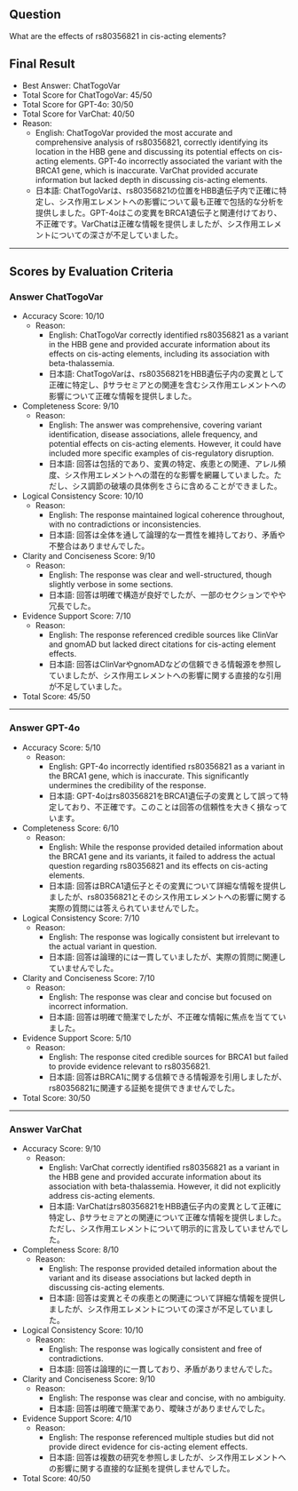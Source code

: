 ## Question

What are the effects of rs80356821 in cis-acting elements?

## Final Result

- Best Answer: ChatTogoVar
- Total Score for ChatTogoVar: 45/50
- Total Score for GPT-4o: 30/50
- Total Score for VarChat: 40/50
- Reason:
  - English: ChatTogoVar provided the most accurate and comprehensive analysis of rs80356821, correctly identifying its location in the HBB gene and discussing its potential effects on cis-acting elements. GPT-4o incorrectly associated the variant with the BRCA1 gene, which is inaccurate. VarChat provided accurate information but lacked depth in discussing cis-acting elements.
  - 日本語: ChatTogoVarは、rs80356821の位置をHBB遺伝子内で正確に特定し、シス作用エレメントへの影響について最も正確で包括的な分析を提供しました。GPT-4oはこの変異をBRCA1遺伝子と関連付けており、不正確です。VarChatは正確な情報を提供しましたが、シス作用エレメントについての深さが不足していました。

---

## Scores by Evaluation Criteria

### Answer ChatTogoVar
- Accuracy Score: 10/10
  - Reason: 
    - English: ChatTogoVar correctly identified rs80356821 as a variant in the HBB gene and provided accurate information about its effects on cis-acting elements, including its association with beta-thalassemia.
    - 日本語: ChatTogoVarは、rs80356821をHBB遺伝子内の変異として正確に特定し、βサラセミアとの関連を含むシス作用エレメントへの影響について正確な情報を提供しました。
- Completeness Score: 9/10
  - Reason: 
    - English: The answer was comprehensive, covering variant identification, disease associations, allele frequency, and potential effects on cis-acting elements. However, it could have included more specific examples of cis-regulatory disruption.
    - 日本語: 回答は包括的であり、変異の特定、疾患との関連、アレル頻度、シス作用エレメントへの潜在的な影響を網羅していました。ただし、シス調節の破壊の具体例をさらに含めることができました。
- Logical Consistency Score: 10/10
  - Reason: 
    - English: The response maintained logical coherence throughout, with no contradictions or inconsistencies.
    - 日本語: 回答は全体を通して論理的な一貫性を維持しており、矛盾や不整合はありませんでした。
- Clarity and Conciseness Score: 9/10
  - Reason: 
    - English: The response was clear and well-structured, though slightly verbose in some sections.
    - 日本語: 回答は明確で構造が良好でしたが、一部のセクションでやや冗長でした。
- Evidence Support Score: 7/10
  - Reason: 
    - English: The response referenced credible sources like ClinVar and gnomAD but lacked direct citations for cis-acting element effects.
    - 日本語: 回答はClinVarやgnomADなどの信頼できる情報源を参照していましたが、シス作用エレメントへの影響に関する直接的な引用が不足していました。
- Total Score: 45/50

---

### Answer GPT-4o
- Accuracy Score: 5/10
  - Reason: 
    - English: GPT-4o incorrectly identified rs80356821 as a variant in the BRCA1 gene, which is inaccurate. This significantly undermines the credibility of the response.
    - 日本語: GPT-4oはrs80356821をBRCA1遺伝子の変異として誤って特定しており、不正確です。このことは回答の信頼性を大きく損なっています。
- Completeness Score: 6/10
  - Reason: 
    - English: While the response provided detailed information about the BRCA1 gene and its variants, it failed to address the actual question regarding rs80356821 and its effects on cis-acting elements.
    - 日本語: 回答はBRCA1遺伝子とその変異について詳細な情報を提供しましたが、rs80356821とそのシス作用エレメントへの影響に関する実際の質問には答えられていませんでした。
- Logical Consistency Score: 7/10
  - Reason: 
    - English: The response was logically consistent but irrelevant to the actual variant in question.
    - 日本語: 回答は論理的には一貫していましたが、実際の質問に関連していませんでした。
- Clarity and Conciseness Score: 7/10
  - Reason: 
    - English: The response was clear and concise but focused on incorrect information.
    - 日本語: 回答は明確で簡潔でしたが、不正確な情報に焦点を当てていました。
- Evidence Support Score: 5/10
  - Reason: 
    - English: The response cited credible sources for BRCA1 but failed to provide evidence relevant to rs80356821.
    - 日本語: 回答はBRCA1に関する信頼できる情報源を引用しましたが、rs80356821に関連する証拠を提供できませんでした。
- Total Score: 30/50

---

### Answer VarChat
- Accuracy Score: 9/10
  - Reason: 
    - English: VarChat correctly identified rs80356821 as a variant in the HBB gene and provided accurate information about its association with beta-thalassemia. However, it did not explicitly address cis-acting elements.
    - 日本語: VarChatはrs80356821をHBB遺伝子内の変異として正確に特定し、βサラセミアとの関連について正確な情報を提供しました。ただし、シス作用エレメントについて明示的に言及していませんでした。
- Completeness Score: 8/10
  - Reason: 
    - English: The response provided detailed information about the variant and its disease associations but lacked depth in discussing cis-acting elements.
    - 日本語: 回答は変異とその疾患との関連について詳細な情報を提供しましたが、シス作用エレメントについての深さが不足していました。
- Logical Consistency Score: 10/10
  - Reason: 
    - English: The response was logically consistent and free of contradictions.
    - 日本語: 回答は論理的に一貫しており、矛盾がありませんでした。
- Clarity and Conciseness Score: 9/10
  - Reason: 
    - English: The response was clear and concise, with no ambiguity.
    - 日本語: 回答は明確で簡潔であり、曖昧さがありませんでした。
- Evidence Support Score: 4/10
  - Reason: 
    - English: The response referenced multiple studies but did not provide direct evidence for cis-acting element effects.
    - 日本語: 回答は複数の研究を参照しましたが、シス作用エレメントへの影響に関する直接的な証拠を提供しませんでした。
- Total Score: 40/50